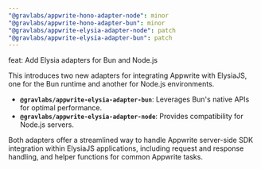 ```yaml
---
"@gravlabs/appwrite-hono-adapter-node": minor
"@gravlabs/appwrite-hono-adapter-bun": minor
"@gravlabs/appwrite-elysia-adapter-node": patch
"@gravlabs/appwrite-elysia-adapter-bun": patch
---
```


feat: Add Elysia adapters for Bun and Node.js

This introduces two new adapters for integrating Appwrite with ElysiaJS, one for the Bun runtime and another for Node.js environments.

- **`@gravlabs/appwrite-elysia-adapter-bun`**: Leverages Bun's native APIs for optimal performance.
- **`@gravlabs/appwrite-elysia-adapter-node`**: Provides compatibility for Node.js servers.

Both adapters offer a streamlined way to handle Appwrite server-side SDK integration within ElysiaJS applications, including request and response handling, and helper functions for common Appwrite tasks.
